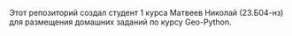 Этот репозиторий создал студент 1 курса Матвеев Николай (23.Б04-нз) для размещения домашних заданий по курсу Geo-Python.
